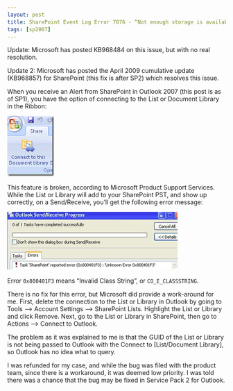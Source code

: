 ```yaml
---
layout: post
title: SharePoint Event Log Error 7076 - “Not enough storage is available to process this command”
tags: [sp2007]
---
```


Update: Microsoft has posted KB968484 on this issue, but with no real resolution.

Update 2: Microsoft has posted the April 2009 cumulative update (KB968857) for SharePoint (this fix is after SP2) which resolves this issue.

When you receive an Alert from SharePoint in Outlook 2007 (this post is as of SP1), you have the option of connecting to the List or Document Library in the Ribbon:

![image2](/assets/images/2010/09/image2.png)

This feature is broken, according to Microsoft Product Support Services.  While the List or Library will add to your SharePoint PST, and show up correctly, on a Send/Receive, you’ll get the following error message:

![image5](/assets/images/2010/09/image5.png)

Error `0x800401F3` means “Invalid Class String”, or `CO_E_CLASSSTRING`.

There is no fix for this error, but Microsoft did provide a work-around for me.  First, delete the connection to the List or Library in Outlook by going to Tools –> Account Settings –> SharePoint Lists.  Highlight the List or Library and click Remove.  Next, go to the List or Library in SharePoint, then go to Actions –> Connect to Outlook.

The problem as it was explained to me is that the GUID of the List or Library is not being passed to Outlook with the Connect to [List/Document Library], so Outlook has no idea what to query.

I was refunded for my case, and while the bug was filed with the product team, since there is a workaround, it was deemed low priority.  I was told there was a chance that the bug may be fixed in Service Pack 2 for Outlook.